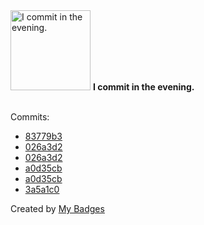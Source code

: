 <img src="https://github.com/my-badges/my-badges/blob/master/src/all-badges/time-of-commit/evening-commits.png?raw=true" alt="I commit in the evening." title="I commit in the evening." width="128">
<strong>I commit in the evening.</strong>
<br><br>

Commits:

- <a href="https://github.com/kubeagi/arcadia/commit/83779b38240cc7a88ad82b1092c0bd75ce85e34c">83779b3</a>
- <a href="https://github.com/Abirdcfly/arcadia/commit/026a3d245ed10a7f5f3ec8828114a4879bdcb070">026a3d2</a>
- <a href="https://github.com/kubeagi/arcadia/commit/026a3d245ed10a7f5f3ec8828114a4879bdcb070">026a3d2</a>
- <a href="https://github.com/Abirdcfly/arcadia/commit/a0d35cb97dbd184b2859c38d21910cbd1ed94269">a0d35cb</a>
- <a href="https://github.com/kubeagi/arcadia/commit/a0d35cb97dbd184b2859c38d21910cbd1ed94269">a0d35cb</a>
- <a href="https://github.com/Abirdcfly/arcadia/commit/3a5a1c0cbec56a6466184d66db9de542229238bd">3a5a1c0</a>


Created by <a href="https://github.com/my-badges/my-badges">My Badges</a>